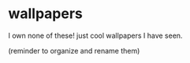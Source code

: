 # wallpapers
I own none of these! just cool wallpapers I have seen.

(reminder to organize and rename them)
